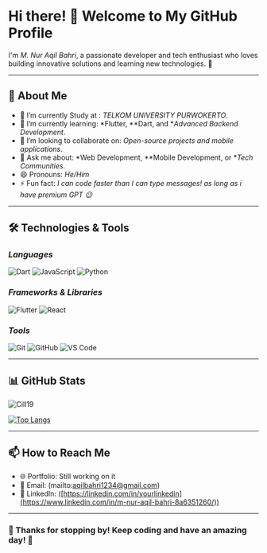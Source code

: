# Hi there! 👋 Welcome to My GitHub Profile

I'm *M. Nur Aqil Bahri*, a passionate developer and tech enthusiast who loves building innovative solutions and learning new technologies. 🚀

---

## 🌟 About Me

- 🔭 I’m currently Study at : *TELKOM UNIVERSITY PURWOKERTO*.
- 🌱 I’m currently learning: *Flutter, **Dart, and **Advanced Backend Development*.
- 👯 I’m looking to collaborate on: *Open-source projects and mobile applications*.
- 💬 Ask me about: *Web Development, **Mobile Development, or **Tech Communities*.
- 😄 Pronouns: *He/Him*
- ⚡ Fun fact: *I can code faster than I can type messages! as long as i have premium GPT 😉*

---

## 🛠 Technologies & Tools

### *Languages*
![Dart](https://img.shields.io/badge/-Dart-blue?logo=dart&logoColor=white&style=flat)
![JavaScript](https://img.shields.io/badge/-JavaScript-yellow?logo=javascript&logoColor=white&style=flat)
![Python](https://img.shields.io/badge/-Python-blue?logo=python&logoColor=white&style=flat)

### *Frameworks & Libraries*
![Flutter](https://img.shields.io/badge/-Flutter-blue?logo=flutter&logoColor=white&style=flat)
![React](https://img.shields.io/badge/-React-blue?logo=react&logoColor=white&style=flat)

### *Tools*
![Git](https://img.shields.io/badge/-Git-orange?logo=git&logoColor=white&style=flat)
![GitHub](https://img.shields.io/badge/-GitHub-black?logo=github&logoColor=white&style=flat)
![VS Code](https://img.shields.io/badge/-VSCode-blue?logo=visualstudiocode&logoColor=white&style=flat)

---

## 📊 GitHub Stats

![Cill19](https://github-readme-stats.vercel.app/api?username=Cill19&show_icons=true&theme=radical)

[![Top Langs](https://github-readme-stats.vercel.app/api/top-langs/?username=Cill19&layout=compact&theme=radical)](https://github.com/Cill19/github-readme-stats)

---

## 📫 How to Reach Me

- 🌐 Portfolio: Still working on it
- 📧 Email: (mailto:aqilbahri1234@gmail.com)
- 💼 LinkedIn: ([https://linkedin.com/in/yourlinkedin](https://www.linkedin.com/in/m-nur-aqil-bahri-8a6351260/))

---

### 🌟 Thanks for stopping by! Keep coding and have an amazing day! 🌟

